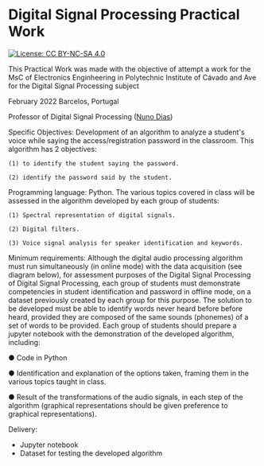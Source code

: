
# Digital Signal Processing Practical Work

[![License: CC BY-NC-SA 4.0](https://img.shields.io/badge/License-CC%20BY--NC--SA%204.0-lightgrey.svg)](https://creativecommons.org/licenses/by-nc-sa/4.0/)

This Practical Work was made with the objective of attempt a work for the MsC of Electronics Enginheering in Polytechnic Institute of Cávado and Ave for the Digital Signal Processing subject

February 2022 Barcelos, Portugal

Professor of Digital Signal Processing ([Nuno Dias]([myLib/README.md](https://www.linkedin.com/in/nuno-dias-5b58051/)))

Specific Objectives:
  Development of an algorithm to analyze a student's voice while saying the
  access/registration password in the classroom. This algorithm has 2 objectives: 
  
    (1) to identify the student saying the password.
  
    (2) identify the password said by the student.
  
Programming language: Python.
    The various topics covered in class will be assessed in the algorithm developed by
  each group of students:
 
    (1) Spectral representation of digital signals.
  
    (2) Digital filters.
  
    (3) Voice signal analysis for speaker identification and keywords.
  
Minimum requirements:
    Although the digital audio processing algorithm must run simultaneously (in
  online mode) with the data acquisition (see diagram below), for assessment purposes of the Digital Signal Processing
  of Digital Signal Processing, each group of students must demonstrate competencies in
  student identification and password in offline mode, on a dataset previously created by
  each group for this purpose. The solution to be developed must be able to identify words never heard before
  before heard, provided they are composed of the same sounds (phonemes) of a set of
  words to be provided. Each group of students should prepare a jupyter notebook with the
  demonstration of the developed algorithm, including:
  
● Code in Python

● Identification and explanation of the options taken, framing them in the various topics
taught in class.

● Result of the transformations of the audio signals, in each step of the algorithm (graphical representations should
be given preference to graphical representations).

Delivery:
- Jupyter notebook
- Dataset for testing the developed algorithm
